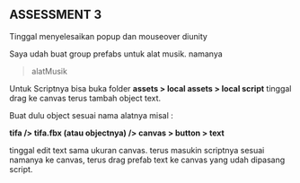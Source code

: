 ## **ASSESSMENT 3**

Tinggal menyelesaikan popup dan mouseover diunity

Saya udah buat group prefabs untuk alat musik. namanya 
> alatMusik

Untuk Scriptnya bisa buka folder **assets > local assets > local script**
tinggal drag ke canvas terus tambah object text.

Buat dulu object sesuai nama alatnya misal :

**tifa
/> tifa.fbx (atau objectnya)
/> canvas > button > text**

tinggal edit text sama ukuran canvas. terus masukin scriptnya sesuai namanya ke canvas, terus drag prefab text ke canvas yang udah dipasang script.





